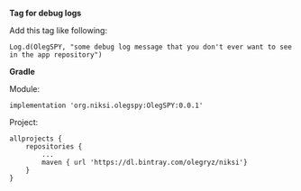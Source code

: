 **Tag for debug logs**

Add this tag like following:

    Log.d(OlegSPY, "some debug log message that you don't ever want to see in the app repository")

**Gradle**

Module:

    implementation 'org.niksi.olegspy:OlegSPY:0.0.1'

Project:

    allprojects {
        repositories {
            ...
            maven { url 'https://dl.bintray.com/olegryz/niksi'}
        }
    }
